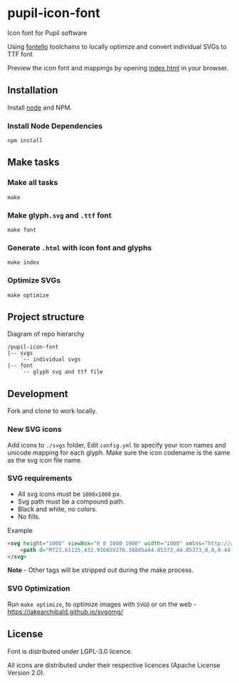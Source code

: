 # pupil-icon-font
Icon font for Pupil software

Using [fontello](https://github.com/fontello/) toolchains to locally optimize and convert individual SVGs to TTF font

Preview the icon font and mappings by opening [index.html](./index.html) in your browser.

## Installation

Install [node](https://nodejs.org/en/download/) and NPM. 


### Install Node Dependencies

```
npm install
```

## Make tasks

### Make all tasks

```
make
```

### Make glyph`.svg` and `.ttf` font
```
make font
```

### Generate `.html` with icon font and glyphs

```
make index
```

### Optimize SVGs

```
make optimize
```

## Project structure

Diagram of repo hierarchy

```
/pupil-icon-font
|-- svgs
	`-- individual svgs
|-- font
	`-- glyph svg and ttf file
```

## Development	

Fork and clone to work locally.

### New SVG icons 

Add icons to `./svgs` folder,
Edit `config.yml` to specify your icon names and unicode mapping for each glyph.
Make sure the icon codename is the same as the svg icon file name.

### SVG requirements

- All svg icons must be `1000x1000` px.
- Svg path must be a compound path.
- Black and white, no colors.
- No fills.

Example

```html
<svg height="1000" viewBox="0 0 1000 1000" width="1000" xmlns="http://www.w3.org/2000/svg">
	<path d="M723.61115,432.91665V276.38885a44.85373,44.85373,0,0,0-44.72223-44.72223H142.22215a44.85371,44.85371,0,0,0-44.72223,44.72223V723.61115a44.85373,44.85373,0,0,0,44.72223,44.72223H678.88892a44.85375,44.85375,0,0,0,44.72223-44.72223V567.08335L902.50008,745.97227V254.02773Z"/>
</svg>
```

**Note** - Other tags will be stripped out during the make process.

### SVG Optimization

Run `make optimize`, to optimize images with `SVGO` or on the web - https://jakearchibald.github.io/svgomg/

## License

Font is distributed under LGPL-3.0 licence.

All icons are distributed under their respective licences (Apache License Version 2.0).